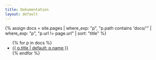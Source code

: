 ```yaml
---
title: Dokumentation
layout: default
---
```


{% assign docs = site.pages
  | where_exp: "p", "p.path contains 'docs/'"
  | where_exp: "p", "p.url != page.url"
  | sort: "title" %}
<ul>
  {% for p in docs %}
    <li><a href="{{ p.url | relative_url }}">{{ p.title | default: p.name }}</a></li>
  {% endfor %}
</ul>
